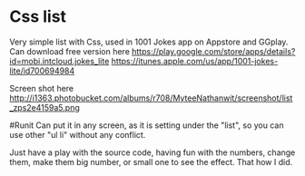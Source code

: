 Css list
=========

Very simple list with Css, used in 1001 Jokes app on Appstore and GGplay.
Can download free version here
https://play.google.com/store/apps/details?id=mobi.intcloud.jokes_lite
https://itunes.apple.com/us/app/1001-jokes-lite/id700694984

Screen shot here
http://i1363.photobucket.com/albums/r708/MyteeNathanwit/screenshot/list_zps2e4159a5.png

#Runit
Can put it in any screen, as it is setting under the "list", so you can use other "ul li" without any conflict.

Just have a play with the source code, having fun with the numbers, change them, make them big number, or small one to see the effect. That how I did.

